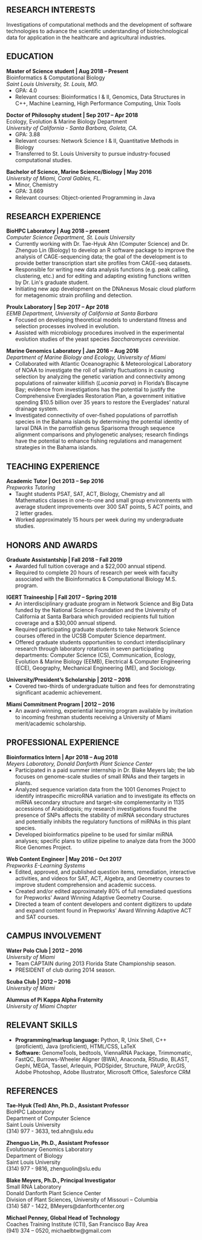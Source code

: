 <html>
  
<p><h2>RESEARCH INTERESTS</h2></p>

<p>Investigations of computational methods and the development of software technologies to advance the scientific understanding of biotechnological data for application in the healthcare and agricultural industries.
</p>

<p><h2>EDUCATION</h2></p>

<p style="margin-bottom:0;"><b>Master of Science student | Aug 2018 – Present</b><br>
Bioinformatics & Computational Biology <br>
  <em>Saint Louis University, St. Louis, MO.</em></p>
  <ul style="list-style-type:disc;margin-top:0;">
  <li> GPA: 4.0 </li>
  <li> Relevant courses: Bioinformatics I & II, Genomics, Data Structures in C++, Machine Learning, High Performance Computing, Unix Tools</li></ul>

<p style="margin-bottom:0;"><b>Doctor of Philosophy student | Sep 2017 – Apr 2018</b><br>
Ecology, Evolution & Marine Biology Department <br>
  <em>University of California - Santa Barbara, Goleta, CA.</em> </p> 
  <ul style="list-style-type:disc;margin-top:0;">
  <li> GPA: 3.88 </li>
  <li> Relevant courses: Network Science I & II, Quantitative Methods in Biology </li>
  <li> Transferred to St. Louis University to pursue industry-focused computational studies.</li></ul>

<p style="margin-bottom:0;"><b>Bachelor of Science, Marine Science/Biology | May 2016</b><br>
  <em>University of Miami, Coral Gables, FL.</em></p> <ul style="list-style-type:disc;margin-top:0;">
  <li> Minor, Chemistry</li>
  <li> GPA: 3.669</li>
  <li> Relevant courses: Object-oriented Programming in Java </li></ul>

<p><h2>RESEARCH EXPERIENCE</h2></p>

<p style="margin-bottom:0;"><b>BioHPC Laboratory | Aug 2018 – present</b><br>
  <em>Computer Science Department, St. Louis University</em> </p> <ul style="list-style-type:disc;margin-top:0;">
  <li>Currently working with Dr. Tae-Hyuk Ahn (Computer Science) and Dr. Zhenguo Lin (Biology) to develop an R software package to improve the analysis of CAGE-sequencing data; the goal of the development is to provide better transcription start site profiles from CAGE-seq datasets.</li>
  <li>Responsible for writing new data analysis functions (e.g. peak calling, clustering, etc.) and for editing and adapting existing functions written by Dr. Lin's graduate student.</li>
  <li>Initiating new app development on the DNAnexus Mosaic cloud platform for metagenomic strain profiling and detection.</li></ul>

<p style="margin-bottom:0;"><b>Proulx Laboratory | Sep 2017 – Apr 2018</b><br>
  <em>EEMB Department, University of California at Santa Barbara</em> </p>
<ul style="list-style-type:disc;margin-top:0;">
  <li>Focused on developing theoretical models to understand fitness and selection processes involved in evolution.</li>
  <li>Assisted with microbiology procedures involved in the experimental evolution studies of the yeast species <i>Saccharomyces cerevisiae</i>.</li></ul>

<p style="margin-bottom:0;"><b>Marine Genomics Laboratory | Jan 2016 – Aug 2016</b><br>
  <em>Department of Marine Biology and Ecology, University of Miami</em> </p>
<ul style="list-style-type:disc;margin-top:0;">
  <li> Collaborated with Atlantic Oceanographic & Meteorological Laboratory of NOAA to investigate the roll of salinity fluctuations in causing selection by analyzing the genetic variation and connectivity among populations of rainwater killifish (<i>Lucania parva</i>) in Florida’s Biscayne Bay; evidence from investigations has the potential to justify the Comprehensive Everglades Restoration Plan, a government initiative spending $10.5 billion over 35 years to restore the Everglades’ natural drainage system. </li>
<li> Investigated connectivity of over-fished populations of parrotfish species in the Bahama islands by determining the potential identity of larval DNA in the parrotfish genus Sparisoma through sequence alignment comparisons and phylogenetic analyses; research findings have the potential to enhance fishing regulations and management strategies in the Bahama islands. </li></ul>

<p><h2>TEACHING EXPERIENCE</h2></p>

<p style ="margin-bottom:0;"><b>Academic Tutor | Oct 2013 – Sep 2016</b><br>
  <em>Prepworks Tutoring</em></p>
  <ul style="list-style-type:disc;margin-top:0;">
  <li>Taught students PSAT, SAT, ACT, Biology, Chemistry and all Mathematics classes in one-to-one and small group environments with average student improvements over 300 SAT points, 5 ACT points, and 2 letter grades. </li>
  <li>Worked approximately 15 hours per week during my undergraduate studies. </li></ul>

<p><h2>HONORS AND AWARDS</h2></p>

<p style ="margin-bottom:0;"><b>Graduate Assistantship | Fall 2018 – Fall 2019</b></p>
<ul style="list-style-type:disc;margin-top:0;">
  <li>Awarded full tuition coverage and a $22,000 annual stipend.</li>
  <li>Required to complete 20 hours of research per week with faculty associated with the Bioinformatics & Computational Biology M.S. program. </li></ul>
  
<p style ="margin-bottom:0;"><b>IGERT Traineeship	| Fall 2017 – Spring 2018</b></p>
<ul style="list-style-type:disc;margin-top:0;">
  <li>An interdisciplinary graduate program in Network Science and Big Data funded by the National Science Foundation and the University of California at Santa Barbara which provided recipients full tuition coverage and a $30,000 annual stipend.</li>
  <li>Required participating graduate students to take Network Science courses offered in the UCSB Computer Science department.</li>
  <li>Offered graduate students opportunities to conduct interdisciplinary research through laboratory rotations in seven participating departments: Computer Science (CS), Communication, Ecology, Evolution & Marine Biology (EEMB), Electrical & Computer Engineering (ECE), Geography, Mechanical Engineering (ME), and Sociology.</li></ul>

<p style ="margin-bottom:0;"><b>University/President’s Scholarship | 2012 – 2016</b></p>
<ul style="list-style-type:disc;margin-top:0;">
  <li>Covered two-thirds of undergraduate tuition and fees for demonstrating significant academic achievement.</li>
  </ul>

<p style ="margin-bottom:0;"><b>Miami Commitment Program | 2012 – 2016</b></p>
<ul style="list-style-type:disc;margin-top:0;">
  <li>An award-winning, experiential learning program available by invitation to incoming freshman students receiving a University of Miami merit/academic scholarship.</li>
  </ul>	

<p><h2>PROFESSIONAL EXPERIENCE</h2></p>

<p style ="margin-bottom:0;"><b>Bioinformatics Intern | Apr 2018 – Aug 2018</b><br>
  <em>Meyers Laboratory, Donald Danforth Plant Science Center</em></p>
<ul style="list-style-type:disc;margin-top:0;">
  <li>Participated in a paid summer internship in Dr. Blake Meyers lab; the lab focuses on genome-scale studies of small RNAs and their targets in plants.</li>
  <li>Analyzed sequence variation data from the 1001 Genomes Project to identify intraspecific microRNA variation and to investigate its effects on miRNA secondary structure and target-site complementarity in 1135 accessions of Arabidopsis; my research investigations found the presence of SNPs affects the stability of miRNA secondary structures and potentially inhibits the regulatory functions of miRNAs in this plant species. </li> 
  <li>Developed bioinformatics pipeline to be used for similar miRNA analyses; specific plans to utilize pipeline to analyze data from the 3000 Rice Genomes Project.</li></ul>	

<p style ="margin-bottom:0;"><b>Web Content Engineer | May 2016 – Oct 2017</b><br>
  <em>Prepworks E-Learning Systems</em></p>
<ul style="list-style-type:disc;margin-top:0;">
  <li>Edited, approved, and published question items, remediation, interactive activities, and videos for SAT, ACT, Algebra, and Geometry courses to improve student comprehension and academic success.</li>
  <li>Created and/or edited approximately 80% of full remediated questions for Prepworks’ Award Winning Adaptive Geometry Course.</li>
  <li>Directed a team of content developers and content digitizers to update and expand content found in Prepworks’ Award Winning Adaptive ACT and SAT courses.</li>
  </ul>	

<p><h2>CAMPUS INVOLVEMENT</h2></p>

<p style ="margin-bottom:0;"><b>Water Polo Club | 2012 – 2016</b><br>
  <em>University of Miami</em></p>
  <ul style="list-style-type:disc;margin-top:0;">
  <li>Team CAPTAIN during 2013 Florida State Championship season.</li>
  <li>PRESIDENT of club during 2014 season.</li></ul>

<p><b>Scuba Club | 2012 – 2016</b><br>
  <em>University of Miami</em></p>

<p><b>Alumnus of Pi Kappa Alpha Fraternity</b><br>				
  <em>University of Miami Chapter</em></p>

<p><h2>RELEVANT SKILLS</h2></p>

<ul style="list-style-type:disc;">
  <li><b>Programming/markup language:</b> Python, R, Unix Shell, C++ (proficient), Java (proficient), HTML/CSS, LaTeX</li>
  <li><b>Software:</b> GenomeTools, bedtools, ViennaRNA Package, Trimmomatic, FastQC, Burrows-Wheeler Aligner (BWA), Anaconda, RStudio, BLAST, Gephi, MEGA, Tassel, Arlequin, PGDSpider, Structure, PAUP, ArcGIS, Adobe Photoshop, Adobe Illustrator, Microsoft Office, Salesforce CRM</li></ul>

<p><h2>REFERENCES</h2></p>

<p><b>Tae-Hyuk (Ted) Ahn, Ph.D., Assistant Professor</b><br>
  BioHPC Laboratory<br>
  Department of Computer Science<br>
  Saint Louis University<br>
  (314) 977 - 3633, ted.ahn@slu.edu</p>

<p><b>Zhenguo Lin, Ph.D., Assistant Professor</b><br>
  Evolutionary Genomics Laboratory<br>
  Department of Biology<br>
  Saint Louis University<br>
  (314) 977 - 9816, zhenguolin@slu.edu</p>

<p><b>Blake Meyers, Ph.D., Principal Investigator</b><br>
Small RNA Laboratory<br>
Donald Danforth Plant Science Center<br>
Division of Plant Sciences, University of Missouri – Columbia<br>
(314) 587 - 1422, BMeyers@danforthcenter.org</p>

<p><b>Michael Penney, Global Head of Technology</b><br>
Coaches Training Institute (CTI), San Francisco Bay Area<br>
(941) 374 – 0520, michaelbtw@gmail.com </p>

</html>

